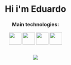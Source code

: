 <h1 align="center">
  Hi i'm Eduardo
</h1>

<h3 align="center">
   Main technologies:
</h3>
<div align="center">
  <img src="https://cdn.jsdelivr.net/gh/devicons/devicon@latest/icons/javascript/javascript-original.svg" style="height:40px"/>
  <img src="https://cdn.jsdelivr.net/gh/devicons/devicon@latest/icons/html5/html5-original.svg" style="height:40px" />
  <img src="https://cdn.jsdelivr.net/gh/devicons/devicon@latest/icons/css3/css3-original.svg" style="height:40px"/>
  <img src="https://cdn.jsdelivr.net/gh/devicons/devicon@latest/icons/python/python-original.svg" style="height:40px"/>    
</div>

##

<div align="center">
  <img src="https://github.com/Eduardoh5179/assets/blob/1f19c66696900c8f42425137cafaac44db8b5eee/225356.png">
</div>
